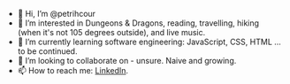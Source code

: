- 👋 Hi, I’m @petrihcour
- 👀 I’m interested in Dungeons & Dragons, reading, travelling, hiking (when it's not 105 degrees outside), and live music. 
- 🌱 I’m currently learning software engineering: JavaScript, CSS, HTML ... to be continued. 
- 💞️ I’m looking to collaborate on - unsure. Naive and growing. 
- 📫 How to reach me: [LinkedIn](https://www.linkedin.com/in/vanessa-garcia-322368284/).

<!---
petrihcour/petrihcour is a ✨ special ✨ repository because its `README.md` (this file) appears on your GitHub profile.
You can click the Preview link to take a look at your changes.
--->
